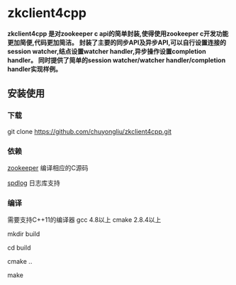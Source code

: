# zkclient4cpp

**zkclient4cpp 是对zookeeper c api的简单封装,使得使用zookeeper c开发功能更加简便,代码更加简洁。
封装了主要的同步API及异步API,可以自行设置连接的session watcher,结点设置watcher handler,异步操作设置completion handler。
同时提供了简单的session watcher/watcher handler/completion handler实现样例。**

## 安装使用

### 下载

git clone https://github.com/chuyongliu/zkclient4cpp.git

### 依赖

[zookeeper](https://github.com/apache/zookeeper) 编译相应的C源码

[spdlog](https://github.com/gabime/spdlog)  日志库支持

### 编译

需要支持C++11的编译器  gcc 4.8以上  cmake 2.8.4以上

mkdir build 

cd build 

cmake .. 

make

